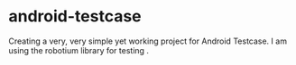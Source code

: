 android-testcase
================

Creating a very, very simple yet working project for Android Testcase. I am using the robotium library for testing . 